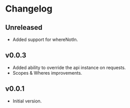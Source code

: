 # Changelog

## Unreleased
- Added support for whereNotIn.

## v0.0.3
- Added ability to override the api instance on requests.
- Scopes & Wheres improvements.

## v0.0.1
- Initial version.
